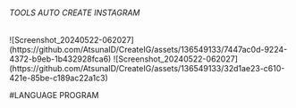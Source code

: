 <h6 text_align="center"> TOOLS AUTO CREATE INSTAGRAM</h6>
![Screenshot_20240522-062027](https://github.com/AtsunaID/CreateIG/assets/136549133/7447ac0d-9224-4372-b9eb-1b432928fca6)
![Screenshot_20240522-062027](https://github.com/AtsunaID/CreateIG/assets/136549133/32d1ae23-c610-421e-85be-c189ac22a1c3)

#LANGUAGE PROGRAM 
